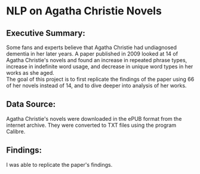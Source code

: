# NLP on Agatha Christie Novels

## Executive Summary:

Some fans and experts believe that Agatha Christie had undiagnosed dementia in her later years. A paper published in 2009 looked at 14 of Agatha Christie's novels and found an increase in repeated phrase types, increase in indefinite word usage, and decrease in unique word types in her works as she aged.  
The goal of this project is to first replicate the findings of the paper using 66 of her novels instead of 14, and to dive deeper into analysis of her works.

## Data Source:
Agatha Christie's novels were downloaded in the ePUB format from the internet archive. They were converted to TXT files using the program Calibre. 

## Findings:
I was able to replicate the paper's findings.
